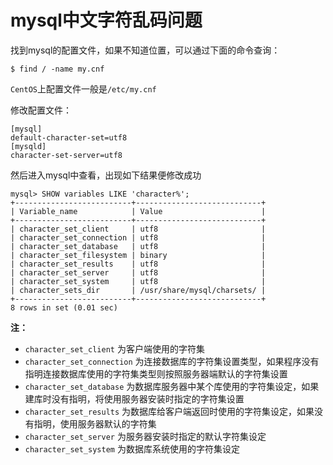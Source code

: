 # mysql中文字符乱码问题

找到mysql的配置文件，如果不知道位置，可以通过下面的命令查询：
```
$ find / -name my.cnf
```

`CentOS`上配置文件一般是`/etc/my.cnf`

修改配置文件：
```
[mysql]
default-character-set=utf8
[mysqld]
character-set-server=utf8
````

然后进入mysql中查看，出现如下结果便修改成功
```
mysql> SHOW variables LIKE 'character%';
+--------------------------+----------------------------+
| Variable_name            | Value                      |
+--------------------------+----------------------------+
| character_set_client     | utf8                       |
| character_set_connection | utf8                       |
| character_set_database   | utf8                       |
| character_set_filesystem | binary                     |
| character_set_results    | utf8                       |
| character_set_server     | utf8                       |
| character_set_system     | utf8                       |
| character_sets_dir       | /usr/share/mysql/charsets/ |
+--------------------------+----------------------------+
8 rows in set (0.01 sec)
```

**注：**
- `character_set_client` 为客户端使用的字符集
- `character_set_connection` 为连接数据库的字符集设置类型，如果程序没有指明连接数据库使用的字符集类型则按照服务器端默认的字符集设置
- `character_set_database` 为数据库服务器中某个库使用的字符集设定，如果建库时没有指明，将使用服务器安装时指定的字符集设置
- `character_set_results` 为数据库给客户端返回时使用的字符集设定，如果没有指明，使用服务器默认的字符集
- `character_set_server` 为服务器安装时指定的默认字符集设定
- `character_set_system` 为数据库系统使用的字符集设定
